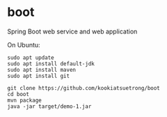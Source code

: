 # boot
Spring Boot web service and web application


On Ubuntu:
```
sudo apt update
sudo apt install default-jdk
sudo apt install maven
sudo apt install git

git clone https://github.com/kookiatsuetrong/boot
cd boot
mvn package
java -jar target/demo-1.jar
```


